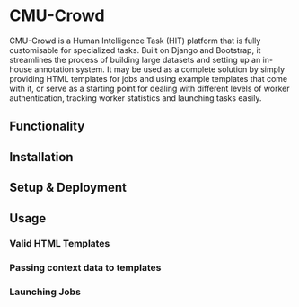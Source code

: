 # CMU-Crowd
CMU-Crowd is a Human Intelligence Task (HIT) platform that is fully customisable for specialized tasks. Built on Django and Bootstrap, it streamlines the process of building large datasets and setting up an in-house annotation system.
It may be used as a complete solution by simply providing HTML templates for jobs and using example templates that come with it, or serve as a starting point for dealing with different levels of worker authentication,
tracking worker statistics and launching tasks easily.

## Functionality


## Installation


## Setup & Deployment


## Usage

### Valid HTML Templates

### Passing context data to templates

### Launching Jobs


